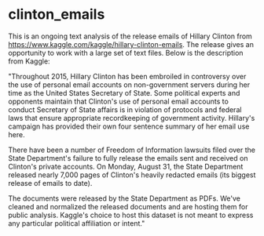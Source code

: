 # clinton_emails
This is an ongoing text analysis of the release emails of Hillary Clinton from https://www.kaggle.com/kaggle/hillary-clinton-emails. 
The release gives an opportunity to work with a large set of text files. Below is the description from Kaggle: 

"Throughout 2015, Hillary Clinton has been embroiled in controversy over the use of personal email accounts on non-government servers during her time as the United States Secretary of State. Some political experts and opponents maintain that Clinton's use of personal email accounts to conduct Secretary of State affairs is in violation of protocols and federal laws that ensure appropriate recordkeeping of government activity. Hillary's campaign has provided their own four sentence summary of her email use here.

There have been a number of Freedom of Information lawsuits filed over the State Department's failure to fully release the emails sent and received on Clinton's private accounts. On Monday, August 31, the State Department released nearly 7,000 pages of Clinton's heavily redacted emails (its biggest release of emails to date).

The documents were released by the State Department as PDFs. We've cleaned and normalized the released documents and are hosting them for public analysis. Kaggle's choice to host this dataset is not meant to express any particular political affiliation or intent."
